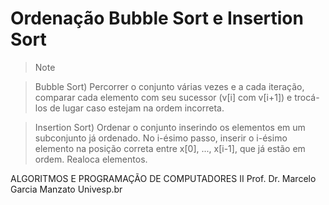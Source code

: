 # Ordenação Bubble Sort e Insertion Sort



> Note

> Bubble Sort) Percorrer o conjunto várias vezes e a cada iteração, comparar cada elemento com seu sucessor (v[i] com v[i+1]) e trocá-los de lugar caso estejam na ordem incorreta.

> Insertion Sort) Ordenar o conjunto inserindo os elementos em um subconjunto já ordenado. No i-ésimo passo, inserir o i-ésimo elemento na posição correta entre x[0], ..., x[i-1], que já estão em ordem. Realoca elementos.

ALGORITMOS E PROGRAMAÇÃO DE COMPUTADORES II
Prof. Dr. Marcelo Garcia Manzato
Univesp.br
